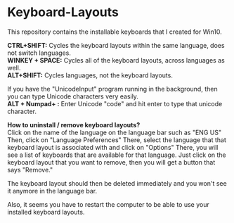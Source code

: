 # Keyboard-Layouts
This repository contains the installable keyboards that I created for Win10.

**CTRL+SHIFT:** Cycles the keyboard layouts within the same language, does not switch languages.  
**WINKEY + SPACE:** Cycles all of the keyboard layouts, across languages as well.  
**ALT+SHIFT:** Cycles languages, not the keyboard layouts.

If you have the "UnicodeInput" program running in the background, then you can type Unicode characters very easily.  
**ALT + Numpad+ :** Enter Unicode "code" and hit enter to type that unicode character.

**How to uninstall / remove keyboard layouts?**  
Click on the name of the language on the language bar such as "ENG US"
Then, click on "Language Preferences"
There, select the language that that keyboard layout is associated with and click on "Options"
There, you will see a list of keyboards that are available for that language.
Just click on the keyboard layout that you want to remove, then you will get a button that says "Remove."

The keyboard layout should then be deleted immediately and you won't see it anymore in the language bar.

Also, it seems you have to restart the computer to be able to use your installed keyboard layouts.
